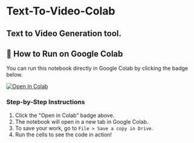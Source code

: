 # Text-To-Video-Colab
Text to Video Generation tool.
---

## 🚀 How to Run on Google Colab

You can run this notebook directly in Google Colab by clicking the badge below.

[![Open In Colab](https://colab.research.google.com/assets/colab-badge.svg)](https://colab.research.google.com/github/Kattrapin-Global/Text-To-Video-Colab/blob/main/TEXT_TO_VIDEO_2.ipynb)

### Step-by-Step Instructions

1.  Click the "Open in Colab" badge above.
2.  The notebook will open in a new tab in Google Colab.
3.  To save your work, go to `File > Save a copy in Drive`.
4.  Run the cells to see the code in action!
